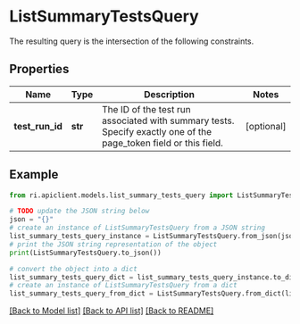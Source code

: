# ListSummaryTestsQuery

The resulting query is the intersection of the following constraints.

## Properties

Name | Type | Description | Notes
------------ | ------------- | ------------- | -------------
**test_run_id** | **str** | The ID of the test run associated with summary tests. Specify exactly one of the page_token field or this field. | [optional] 

## Example

```python
from ri.apiclient.models.list_summary_tests_query import ListSummaryTestsQuery

# TODO update the JSON string below
json = "{}"
# create an instance of ListSummaryTestsQuery from a JSON string
list_summary_tests_query_instance = ListSummaryTestsQuery.from_json(json)
# print the JSON string representation of the object
print(ListSummaryTestsQuery.to_json())

# convert the object into a dict
list_summary_tests_query_dict = list_summary_tests_query_instance.to_dict()
# create an instance of ListSummaryTestsQuery from a dict
list_summary_tests_query_from_dict = ListSummaryTestsQuery.from_dict(list_summary_tests_query_dict)
```
[[Back to Model list]](../README.md#documentation-for-models) [[Back to API list]](../README.md#documentation-for-api-endpoints) [[Back to README]](../README.md)

